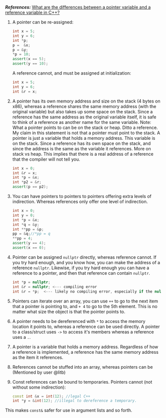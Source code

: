 ***References:*** [What are the differences between a pointer variable and a reference variable in C++?](https://stackoverflow.com/questions/57483/what-are-the-differences-between-a-pointer-variable-and-a-reference-variable-in)

1. A pointer can be re-assigned:

    ```c++
    int x = 5;
    int y = 6;
    int *p;
    p =  &x;
    p = &y;
    *p = 10;
    assert(x == 5);
    assert(y == 10);
    ```
    
    A reference cannot, and must be assigned at initialization:
    
    ```c++
    int x = 5;
    int y = 6;
    int &r = x;
    ```

2. A pointer has its own memory address and size on the stack (4 bytes on x86), whereas a reference shares the same memory address (with the original variable) but also takes up some space on the stack. Since a reference has the same address as the original variable itself, it is safe to think of a reference as another name for the same variable. Note: What a pointer points to can be on the stack or heap. Ditto a reference. My claim in this statement is not that a pointer must point to the stack. A pointer is just a variable that holds a memory address. This variable is on the stack. Since a reference has its own space on the stack, and since the address is the same as the variable it references. More on stack vs heap. This implies that there is a real address of a reference that the compiler will not tell you.

    ```c++
    int x = 0;
    int &r = x;
    int *p = &x;
    int *p2 = &r;
    assert(p == p2);
    ```

3. You can have pointers to pointers to pointers offering extra levels of indirection. Whereas references only offer one level of indirection.

    ```c++
    int x = 0;
    int y = 0;
    int *p = &x;
    int *q = &y;
    int **pp = &p;
    pp = &q;//*pp = q
    **pp = 4;
    assert(y == 4);
    assert(x == 0);
    ```

4. Pointer can be assigned `nullptr` directly, whereas reference cannot. If you try hard enough, and you know how, you can make the address of a reference `nullptr`. Likewise, if you try hard enough you can have a reference to a pointer, and then that reference can contain `nullptr`.

    ```c++
    int *p = nullptr;
    int &r = nullptr; <--- compiling error
    int &r = *p;  <--- likely no compiling error, especially if the nullptr is hidden behind a function call, yet it refers to a non-existent int at address 0
    ```

5. Pointers can iterate over an array, you can use `++` to go to the next item that a pointer is pointing to, and `+ 4` to go to the 5th element. This is no matter what size the object is that the pointer points to.

6. A pointer needs to be dereferenced with `*` to access the memory location it points to, whereas a reference can be used directly. A pointer to a class/struct uses `->` to access it's members whereas a reference uses a `.`.

7. A pointer is a variable that holds a memory address. Regardless of how a reference is implemented, a reference has the same memory address as the item it references.

8. References cannot be stuffed into an array, whereas pointers can be (Mentioned by user @litb)

9. Const references can be bound to temporaries. Pointers cannot (not without some indirection):

    ```c++
    const int &x = int(12); //legal C++
    int *y = &int(12); //illegal to dereference a temporary.
    ```

This makes `const&` safer for use in argument lists and so forth.
